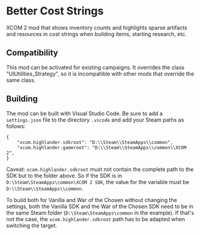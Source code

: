 ﻿# Better Cost Strings

XCOM 2 mod that shows inventory counts and highlights sparse artifacts and resources in cost strings
when building items, starting research, etc.

## Compatibility

This mod can be activated for existing campaigns. It overrides the class "UIUtilities_Strategy",
so it is incompatible with other mods that override the same class.

## Building

The mod can be built with Visual Studio Code. Be sure to add a `settings.json` file to the
directory `.vscode` and add your Steam paths as follows:

```
{
    "xcom.highlander.sdkroot": "D:\\Steam\\SteamApps\\common",
    "xcom.highlander.gameroot": "D:\\Steam\\SteamApps\\common\\XCOM 2",
}
```

Caveat: `xcom.highlander.sdkroot` must not contain the complete path to the SDK but to the folder
above. So if the SDK is in `D:\Steam\SteamApps\common\XCOM 2 SDK`, the value for the variable must
be `D:\\Steam\\SteamApps\\common`.

To build both for Vanilla and War of the Chosen without changing the settings, both the Vanilla SDK
and the War of the Chosen SDK need to be in the same Steam folder (`D:\Steam\SteamApps\common` in
the example). If that's not the case, the `xcom.highlander.sdkroot` path has to be adapted when
switching the target.
